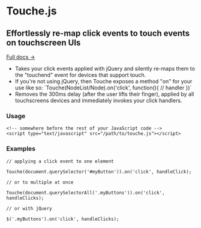 Touche.js
======

## Effortlessly re-map click events to touch events on touchscreen UIs

[Full docs &rarr;](http://benhowdle.im/touche)

<ul>
		<li>Takes your click events applied with jQuery and silently re-maps them to the "touchend" event for devices that support touch.</li>
		<li>If you're not using jQuery, then Touche exposes a method "on" for your use like so: `Touche(NodeList/Node).on('click', function(){ // handler })`</li>
		<li>Removes the 300ms delay (after the user lifts their finger), applied by all touchscreens devices and immediately invokes your click handlers.</li>
</ul>

### Usage

	<!-- somewhere before the rest of your JavaScript code -->
	<script type="text/javascript" src="/path/to/touche.js"></script>


### Examples

	// applying a click event to one element

	Touche(document.querySelector('#myButton')).on('click', handleClick);

	// or to multiple at once

	Touche(document.querySelectorAll('.myButtons')).on('click', handleClicks);

	// or with jQuery

	$('.myButtons').on('click', handleClicks);


